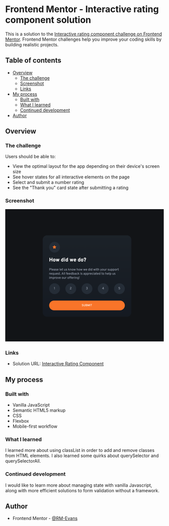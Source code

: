 # Frontend Mentor - Interactive rating component solution

This is a solution to the [Interactive rating component challenge on Frontend Mentor](https://www.frontendmentor.io/challenges/interactive-rating-component-koxpeBUmI). Frontend Mentor challenges help you improve your coding skills by building realistic projects.

## Table of contents

- [Overview](#overview)
  - [The challenge](#the-challenge)
  - [Screenshot](#screenshot)
  - [Links](#links)
- [My process](#my-process)
  - [Built with](#built-with)
  - [What I learned](#what-i-learned)
  - [Continued development](#continued-development)
- [Author](#author)

## Overview

### The challenge

Users should be able to:

- View the optimal layout for the app depending on their device's screen size
- See hover states for all interactive elements on the page
- Select and submit a number rating
- See the "Thank you" card state after submitting a rating

### Screenshot

![Interactive rating component as modal](./images/screenshotOfFirstModalState.png)

### Links

- Solution URL: [Interactive Rating Component](https://rm-evans.github.io/Interactive-rating-component/)

## My process

### Built with

- Vanilla JavaScript
- Semantic HTML5 markup
- CSS
- Flexbox
- Mobile-first workflow

### What I learned

I learned more about using classList in order to add and remove classes from HTML elements. I also learned some quirks about querySelector and querySelectorAll.

### Continued development

I would like to learn more about managing state with vanilla Javascript, along with more efficient solutions to form validation without a framework.

## Author

- Frontend Mentor - [@RM-Evans](https://www.frontendmentor.io/profile/RM-Evans)

